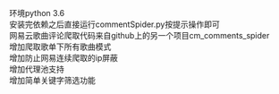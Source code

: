 ﻿环境python 3.6   
安装完依赖之后直接运行commentSpider.py按提示操作即可   
网易云歌曲评论爬取代码来自github上的另一个项目cm_comments_spider   
增加爬取歌单下所有歌曲模式   
增加防止网易连续爬取的ip屏蔽   
增加代理池支持   
增加简单关键字筛选功能

